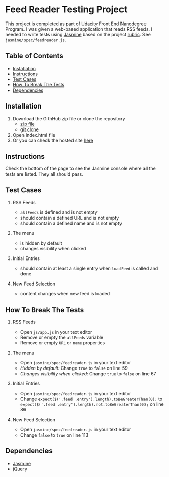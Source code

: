 # Feed Reader Testing Project

This project is completed as part of [Udacity](https://www.udacity.com/) Front End Nanodegree Program. I was given a web-based application that reads RSS feeds. I needed to write tests using [Jasmine](https://jasmine.github.io/) based on the project [rubric](https://review.udacity.com/#!/rubrics/18/view). See `jasmine/spec/feedreader.js`.

## Table of Contents

* [Installation](#installation)
* [Instructions](#instructions)
* [Test Cases](#test-cases)
* [How To Break The Tests](#how-to-break-the-tests)
* [Dependencies](#dependencies)

## Installation

1. Download the GithHub zip file or clone the repository
    * [zip file](https://github.com/torralbapatrick/fend-project-feedreader/archive/master.zip)
    * [git clone](https://github.com/torralbapatrick/fend-project-feedreader)
2. Open index.html file
3. Or you can check the hosted site [here](https://torralbapatrick.github.io/fend-project-feedreader/)

## Instructions

Check the bottom of the page to see the Jasmine console where all the tests are listed. They all should pass.

## Test Cases

1. RSS Feeds
    * `allFeeds` is defined and is not empty
    * should contain a defined URL and is not empty
    * should contain a defined name and is not empty

2. The menu
    * is hidden by default
    * changes visibility when clicked

3. Initial Entries
    * should contain at least a single entry when `loadFeed` is called and done

4. New Feed Selection
    * content changes when new feed is loaded

## How To Break The Tests

1. RSS Feeds
    * Open `js/app.js` in your text editor
    * Remove or empty the `allFeeds` variable
    * Remove or empty `URL` or `name` properties

2. The menu
    * Open `jasmine/spec/feedreader.js` in your text editor
    * *Hidden by default:* Change `true` to `false` on line 59
    * *Changes visibility when clicked:* Change `true` to `false` on line 67

3. Initial Entries
    * Open `jasmine/spec/feedreader.js` in your text editor
    * Change `expect($('.feed .entry').length).toBeGreaterThan(0);` to `expect($('.feed .entry').length).not.toBeGreaterThan(0);` on line 86

4. New Feed Selection
    * Open `jasmine/spec/feedreader.js` in your text editor
    * Change `false` to `true` on line 113

## Dependencies

* [Jasmine](https://jasmine.github.io/)
* [jQuery](https://jquery.com/)
